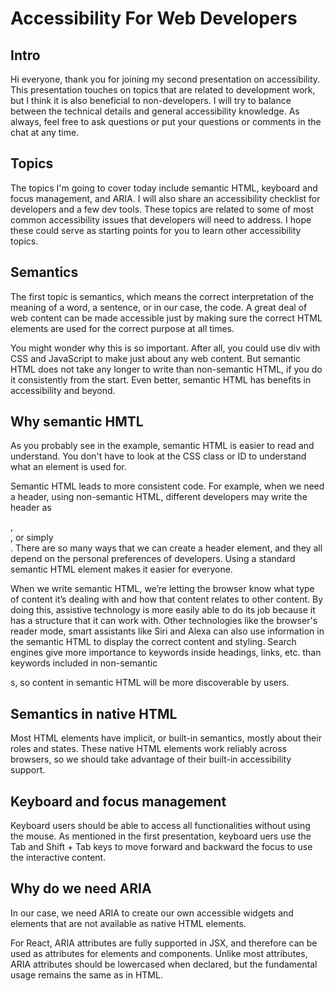 # Accessibility For Web Developers

## Intro

Hi everyone, thank you for joining my second presentation on accessibility. This presentation touches on topics that are related to development work, but I think it is also beneficial to non-developers. I will try to balance between the technical details and general accessibility knowledge. As always, feel free to ask questions or put your questions or comments in the chat at any time. 

## Topics

The topics I'm going to cover today include semantic HTML, keyboard and focus management, and ARIA. I will also share an accessibility checklist for developers and a few dev tools. These topics are related to some of most common accessibility issues that developers will need to address. I hope these could serve as starting points for you to learn other accessibility topics. 

## Semantics

The first topic is semantics, which means the correct interpretation of the meaning of a word, a sentence, or in our case, the code. A great deal of web content can be made accessible just by making sure the correct HTML elements are used for the correct purpose at all times. 

You might wonder why this is so important. After all, you could use div with CSS and JavaScript to make just about any web content. But semantic HTML does not take any longer to write than non-semantic HTML, if you do it consistently from the start. Even better, semantic HTML has benefits in accessibility and beyond.

## Why semantic HMTL

As you probably see in the example, semantic HTML is easier to read and understand. You don't have to look at the CSS class or ID to understand what an element is used for. 

Semantic HTML leads to more consistent code. For example, when we need a header, using non-semantic HTML, different developers may write the header as <div class="header">, <div id="header">, or simply <div>. There are so many ways that we can create a header element, and they all depend on the personal preferences of developers. Using a standard semantic HTML element makes it easier for everyone.

When we write semantic HTML, we’re letting the browser know what type of content it’s dealing with and how that content relates to other content. By doing this, assistive technology is more easily able to do its job because it has a structure that it can work with. Other technologies like the browser's reader mode, smart assistants like Siri and Alexa can also use information in the semantic HTML to display the correct content and styling. Search engines give more importance to keywords inside headings, links, etc. than keywords included in non-semantic <div>s, so content in semantic HTML will be more discoverable by users.

## Semantics in native HTML

Most HTML elements have implicit, or built-in semantics, mostly about their roles and states. These native HTML elements work reliably across browsers, so we should take advantage of their built-in accessibility support.

## Keyboard and focus management

Keyboard users should be able to access all functionalities without using the mouse. As mentioned in the first presentation, keyboard uers use the Tab and Shift + Tab keys to move forward and backward the focus to use the interactive content. 

## Why do we need ARIA

In our case, we need ARIA to create our own accessible widgets and elements that are not available as native HTML elements. 

For React, ARIA attributes are fully supported in JSX, and therefore can be used as attributes for elements and components. Unlike most attributes, ARIA attributes should be lowercased when declared, but the fundamental usage remains the same as in HTML.